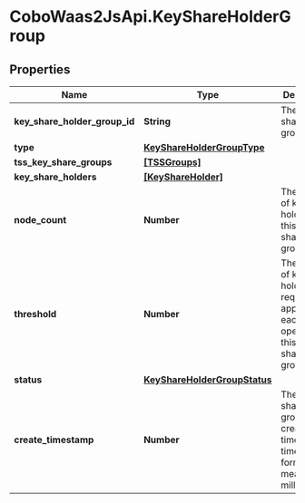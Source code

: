 # CoboWaas2JsApi.KeyShareHolderGroup

## Properties

Name | Type | Description | Notes
------------ | ------------- | ------------- | -------------
**key_share_holder_group_id** | **String** | The key share holder group ID. | [optional] 
**type** | [**KeyShareHolderGroupType**](KeyShareHolderGroupType.md) |  | [optional] 
**tss_key_share_groups** | [**[TSSGroups]**](TSSGroups.md) |  | [optional] 
**key_share_holders** | [**[KeyShareHolder]**](KeyShareHolder.md) |  | [optional] 
**node_count** | **Number** | The number of key share holders in this key share holder group. | [optional] 
**threshold** | **Number** | The number of key share holders required to approve each operation in this key share holder group. | [optional] 
**status** | [**KeyShareHolderGroupStatus**](KeyShareHolderGroupStatus.md) |  | [optional] 
**create_timestamp** | **Number** | The key share holder group&#39;s creation time in Unix timestamp format, measured in milliseconds. | [optional] 


